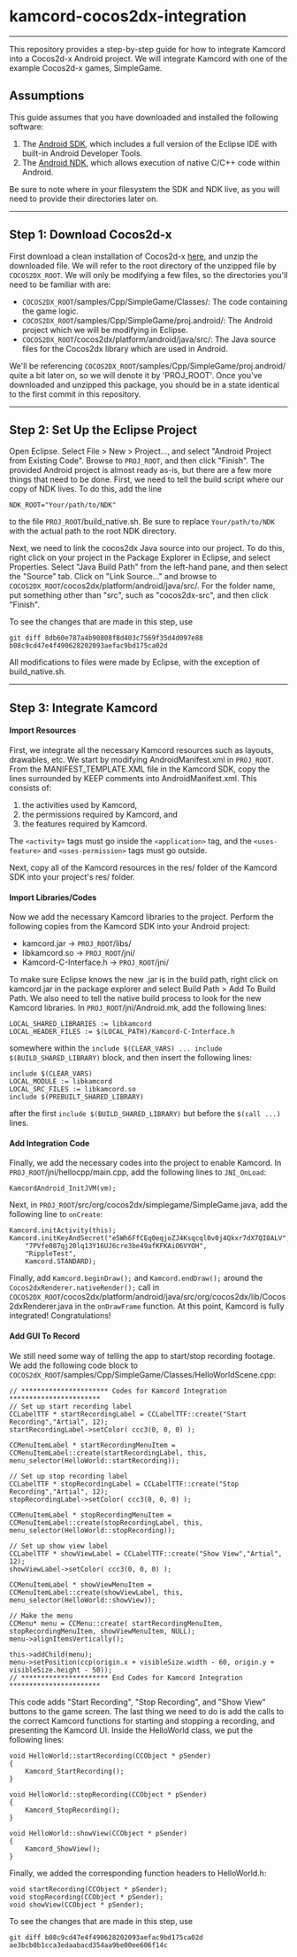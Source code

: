 kamcord-cocos2dx-integration
============================

---

This repository provides a step-by-step guide for how to integrate Kamcord into a Cocos2d-x Android project. We will integrate Kamcord with one of the example Cocos2d-x games, SimpleGame.

Assumptions
-----------

This guide assumes that you have downloaded and installed the following software:
  
  1. The [Android SDK](http://developer.android.com/sdk/index.html), which includes a full version of the Eclipse IDE with built-in Android Developer Tools.
  2. The [Android NDK](https://developer.android.com/tools/sdk/ndk/index.html), which allows execution of native C/C++ code within Android.

Be sure to note where in your filesystem the SDK and NDK live, as you will need to provide their directories later on.

---

Step 1: Download Cocos2d-x
--------------------------

First download a clean installation of Cocos2d-x [here](http://www.cocos2d-x.org/download), and unzip the downloaded file. We will refer to the root directory of the unzipped file by `COCOS2DX_ROOT`. We will only be modifying a few files, so the directories you'll need to be familiar with are:

  * `COCOS2DX_ROOT`/samples/Cpp/SimpleGame/Classes/: The code containing the game logic.
  * `COCOS2DX_ROOT`/samples/Cpp/SimpleGame/proj.android/: The Android project which we will be modifying in Eclipse.
  * `COCOS2DX_ROOT`/cocos2dx/platform/android/java/src/: The Java source files for the Cocos2dx library which are used in Android.

We'll be referencing `COCOS2DX_ROOT`/samples/Cpp/SimpleGame/proj.android/ quite a bit later on, so we will denote it by 'PROJ_ROOT'. Once you've downloaded and unzipped this package, you should be in a state identical to the first commit in this repository.

---

Step 2: Set Up the Eclipse Project
----------------------------------

Open Eclipse. Select File > New > Project..., and select "Android Project from Existing Code". Browse to `PROJ_ROOT`, and then click "Finish". The provided Android project is almost ready as-is, but there are a few more things that need to be done. First, we need to tell the build script where our copy of NDK lives. To do this, add the line

	NDK_ROOT="Your/path/to/NDK"

to the file `PROJ_ROOT`/build_native.sh. Be sure to replace `Your/path/to/NDK` with the actual path to the root NDK directory.

Next, we need to link the cocos2dx Java source into our project. To do this, right click on your project in the Package Explorer in Eclipse, and select Properties. Select "Java Build Path" from the left-hand pane, and then select the "Source" tab. Click on "Link Source..." and browse to `COCOS2DX_ROOT`/cocos2dx/platform/android/java/src/. For the folder name, put something other than "src", such as "cocos2dx-src", and then click "Finish". 

To see the changes that are made in this step, use

	git diff 8db60e787a4b90808f8d403c7569f35d4d097e88 b08c9cd47e4f490628202093aefac9bd175ca02d

All modifications to files were made by Eclipse, with the exception of build_native.sh.

---

Step 3: Integrate Kamcord
-------------------------

#### Import Resources ####

First, we integrate all the necessary Kamcord resources such as layouts, drawables, etc. We start by modifying AndroidManifest.xml in `PROJ_ROOT`. From the MANIFEST_TEMPLATE.XML file in the Kamcord SDK, copy the lines surrounded by KEEP comments into AndroidManifest.xml. This consists of:

  1. the activities used by Kamcord,
  2. the permissions required by Kamcord, and
  3. the features required by Kamcord.

The `<activity>` tags must go inside the `<application>` tag, and the `<uses-feature>` and `<uses-permission>` tags must go outside.

Next, copy all of the Kamcord resources in the res/ folder of the Kamcord SDK into your project's res/ folder.

#### Import Libraries/Codes ####

Now we add the necessary Kamcord libraries to the project. Perform the following copies from the Kamcord SDK into your Android project:

  * kamcord.jar -> `PROJ_ROOT`/libs/
  * libkamcord.so -> `PROJ_ROOT`/jni/
  * Kamcord-C-Interface.h -> `PROJ_ROOT`/jni/

To make sure Eclipse knows the new .jar is in the build path, right click on kamcord.jar in the package explorer and select Build Path > Add To Build Path. We also need to tell the native build process to look for the new Kamcord libraries. In `PROJ_ROOT`/jni/Android.mk, add the following lines:

    LOCAL_SHARED_LIBRARIES := libkamcord
    LOCAL_HEADER_FILES := $(LOCAL_PATH)/Kamcord-C-Interface.h

somewhere within the `include $(CLEAR_VARS) ... include $(BUILD_SHARED_LIBRARY)` block, and then insert the following lines:

    include $(CLEAR_VARS)
    LOCAL_MODULE := libkamcord
    LOCAL_SRC_FILES := libkamcord.so
    include $(PREBUILT_SHARED_LIBRARY)

after the first `include $(BUILD_SHARED_LIBRARY)` but before the `$(call ...)` lines.

#### Add Integration Code ####

Finally, we add the necessary codes into the project to enable Kamcord. In `PROJ_ROOT`/jni/hellocpp/main.cpp, add the following lines to `JNI_OnLoad`:

    KamcordAndroid_InitJVM(vm);

Next, in `PROJ_ROOT`/src/org/cocos2dx/simplegame/SimpleGame.java, add the following line to `onCreate`:

    Kamcord.initActivity(this);
    Kamcord.initKeyAndSecret("e5Wh6FfCEq0eqjoZJ4Ksqcql0v0j4Qkxr7dX7QI0ALV",
        "7PVfe087qj20lq13Y16UJ6cre3be49afKFKAiO6VYOH",
        "RippleTest",
        Kamcord.STANDARD);

Finally, add `Kamcord.beginDraw();` and `Kamcord.endDraw();` around the `Cocos2dxRenderer.nativeRender();` call in `COCOS2DX_ROOT`/cocos2dx/platform/android/java/src/org/cocos2dx/lib/Cocos2dxRenderer.java in the `onDrawFrame` function. At this point, Kamcord is fully integrated! Congratulations!

#### Add GUI To Record ####

We still need some way of telling the app to start/stop recording footage. We add the following code block to `COCOS2dX_ROOT`/samples/Cpp/SimpleGame/Classes/HelloWorldScene.cpp:

    // ********************** Codes for Kamcord Integration ***********************
    // Set up start recording label
    CCLabelTTF * startRecordingLabel = CCLabelTTF::create("Start Recording","Artial", 12);
    startRecordingLabel->setColor( ccc3(0, 0, 0) );
    
    CCMenuItemLabel * startRecordingMenuItem = CCMenuItemLabel::create(startRecordingLabel, this, menu_selector(HelloWorld::startRecording));
    
    // Set up stop recording label
    CCLabelTTF * stopRecordingLabel = CCLabelTTF::create("Stop Recording","Artial", 12);
    stopRecordingLabel->setColor( ccc3(0, 0, 0) );
    
    CCMenuItemLabel * stopRecordingMenuItem = CCMenuItemLabel::create(stopRecordingLabel, this, menu_selector(HelloWorld::stopRecording));
    
    // Set up show view label
    CCLabelTTF * showViewLabel = CCLabelTTF::create("Show View","Artial", 12);
    showViewLabel->setColor( ccc3(0, 0, 0) );
    
    CCMenuItemLabel * showViewMenuItem = CCMenuItemLabel::create(showViewLabel, this, menu_selector(HelloWorld::showView));
    
    // Make the menu
    CCMenu* menu = CCMenu::create( startRecordingMenuItem, stopRecordingMenuItem, showViewMenuItem, NULL);
    menu->alignItemsVertically();
    
    this->addChild(menu);
    menu->setPosition(ccp(origin.x + visibleSize.width - 60, origin.y + visibleSize.height - 50));
    // ********************** End Codes for Kamcord Integration ***********************

This code adds "Start Recording", "Stop Recording", and "Show View" buttons to the game screen. The last thing we need to do is add the calls to the correct Kamcord functions for starting and stopping a recording, and presenting the Kamcord UI. Inside the HelloWorld class, we put the following lines:

    void HelloWorld::startRecording(CCObject * pSender)
    {
        Kamcord_StartRecording();
    }
    
    void HelloWorld::stopRecording(CCObject * pSender)
    {
        Kamcord_StopRecording();
    }
    
    void HelloWorld::showView(CCObject * pSender)
    {
        Kamcord_ShowView();
    }
    
Finally, we added the corresponding function headers to HelloWorld.h:

    void startRecording(CCObject * pSender);
    void stopRecording(CCObject * pSender);
    void showView(CCObject * pSender);

To see the changes that are made in this step, use

	git diff b08c9cd47e4f490628202093aefac9bd175ca02d ae3bcb0b1cca3edaabacd354aa9be00ee606f14c

